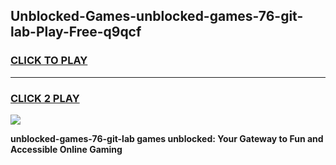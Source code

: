 
## Unblocked-Games-unblocked-games-76-git-lab-Play-Free-q9qcf
<h3>
<a href="https://premium76.site?title=unblocked-games-76-git-lab&ref=18A1">CLICK TO PLAY</a></h3>
<hr>

<h3>
<a href="https://premium76.site?title=unblocked-games-76-git-lab&ref=18A1">CLICK 2 PLAY</a>
  
</h3>

<a href="https://premium76.site?title=unblocked-games-76-git-lab&ref=18A1"><img src="https://clearcache.store/games.png"></a>


**unblocked-games-76-git-lab games unblocked: Your Gateway to Fun and Accessible Online Gaming**
